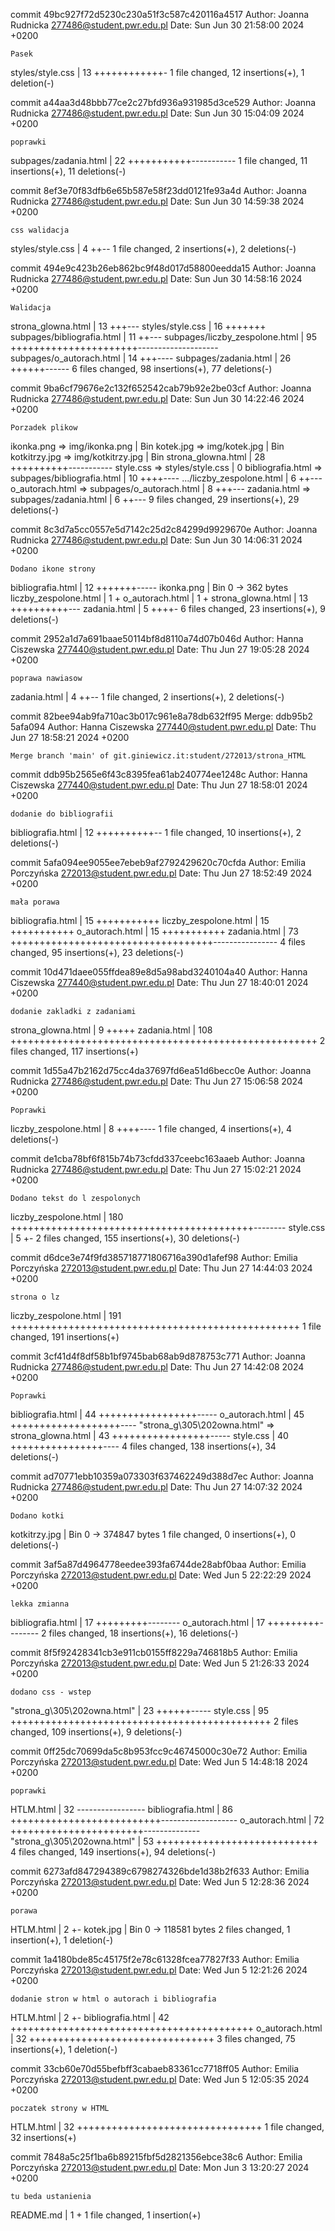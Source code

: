 commit 49bc927f72d5230c230a51f3c587c420116a4517
Author: Joanna Rudnicka <277486@student.pwr.edu.pl>
Date:   Sun Jun 30 21:58:00 2024 +0200

    Pasek

 styles/style.css | 13 ++++++++++++-
 1 file changed, 12 insertions(+), 1 deletion(-)

commit a44aa3d48bbb77ce2c27bfd936a931985d3ce529
Author: Joanna Rudnicka <277486@student.pwr.edu.pl>
Date:   Sun Jun 30 15:04:09 2024 +0200

    poprawki

 subpages/zadania.html | 22 +++++++++++-----------
 1 file changed, 11 insertions(+), 11 deletions(-)

commit 8ef3e70f83dfb6e65b587e58f23dd0121fe93a4d
Author: Joanna Rudnicka <277486@student.pwr.edu.pl>
Date:   Sun Jun 30 14:59:38 2024 +0200

    css walidacja

 styles/style.css | 4 ++--
 1 file changed, 2 insertions(+), 2 deletions(-)

commit 494e9c423b26eb862bc9f48d017d58800eedda15
Author: Joanna Rudnicka <277486@student.pwr.edu.pl>
Date:   Sun Jun 30 14:58:16 2024 +0200

    Walidacja

 strona_glowna.html             | 13 +++---
 styles/style.css               | 16 +++++++
 subpages/bibliografia.html     | 11 ++---
 subpages/liczby_zespolone.html | 95 ++++++++++++++++++++++--------------------
 subpages/o_autorach.html       | 14 +++----
 subpages/zadania.html          | 26 ++++++------
 6 files changed, 98 insertions(+), 77 deletions(-)

commit 9ba6cf79676e2c132f652542cab79b92e2be03cf
Author: Joanna Rudnicka <277486@student.pwr.edu.pl>
Date:   Sun Jun 30 14:22:46 2024 +0200

    Porzadek plikow

 ikonka.png => img/ikonka.png                       | Bin
 kotek.jpg => img/kotek.jpg                         | Bin
 kotkitrzy.jpg => img/kotkitrzy.jpg                 | Bin
 strona_glowna.html                                 |  28 ++++++++++-----------
 style.css => styles/style.css                      |   0
 bibliografia.html => subpages/bibliografia.html    |  10 ++++----
 .../liczby_zespolone.html                          |   6 ++---
 o_autorach.html => subpages/o_autorach.html        |   8 +++---
 zadania.html => subpages/zadania.html              |   6 ++---
 9 files changed, 29 insertions(+), 29 deletions(-)

commit 8c3d7a5cc0557e5d7142c25d2c84299d9929670e
Author: Joanna Rudnicka <277486@student.pwr.edu.pl>
Date:   Sun Jun 30 14:06:31 2024 +0200

    Dodano ikone strony

 bibliografia.html     |  12 +++++++-----
 ikonka.png            | Bin 0 -> 362 bytes
 liczby_zespolone.html |   1 +
 o_autorach.html       |   1 +
 strona_glowna.html    |  13 ++++++++++---
 zadania.html          |   5 ++++-
 6 files changed, 23 insertions(+), 9 deletions(-)

commit 2952a1d7a691baae50114bf8d8110a74d07b046d
Author: Hanna Ciszewska <277440@student.pwr.edu.pl>
Date:   Thu Jun 27 19:05:28 2024 +0200

    poprawa nawiasow

 zadania.html | 4 ++--
 1 file changed, 2 insertions(+), 2 deletions(-)

commit 82bee94ab9fa710ac3b017c961e8a78db632ff95
Merge: ddb95b2 5afa094
Author: Hanna Ciszewska <277440@student.pwr.edu.pl>
Date:   Thu Jun 27 18:58:21 2024 +0200

    Merge branch 'main' of git.giniewicz.it:student/272013/strona_HTML

commit ddb95b2565e6f43c8395fea61ab240774ee1248c
Author: Hanna Ciszewska <277440@student.pwr.edu.pl>
Date:   Thu Jun 27 18:58:01 2024 +0200

    dodanie do bibliografii

 bibliografia.html | 12 ++++++++++--
 1 file changed, 10 insertions(+), 2 deletions(-)

commit 5afa094ee9055ee7ebeb9af2792429620c70cfda
Author: Emilia Porczyńska <272013@student.pwr.edu.pl>
Date:   Thu Jun 27 18:52:49 2024 +0200

    mała porawa

 bibliografia.html     | 15 +++++++++++
 liczby_zespolone.html | 15 +++++++++++
 o_autorach.html       | 15 +++++++++++
 zadania.html          | 73 +++++++++++++++++++++++++++++++++++----------------
 4 files changed, 95 insertions(+), 23 deletions(-)

commit 10d471daee055ffdea89e8d5a98abd3240104a40
Author: Hanna Ciszewska <277440@student.pwr.edu.pl>
Date:   Thu Jun 27 18:40:01 2024 +0200

    dodanie zakladki z zadaniami

 strona_glowna.html |   9 +++++
 zadania.html       | 108 +++++++++++++++++++++++++++++++++++++++++++++++++++++
 2 files changed, 117 insertions(+)

commit 1d55a47b2162d75cc4da37697fd6ea51d6becc0e
Author: Joanna Rudnicka <277486@student.pwr.edu.pl>
Date:   Thu Jun 27 15:06:58 2024 +0200

    Poprawki

 liczby_zespolone.html | 8 ++++----
 1 file changed, 4 insertions(+), 4 deletions(-)

commit de1cba78bf6f815b74b73cfdd337ceebc163aaeb
Author: Joanna Rudnicka <277486@student.pwr.edu.pl>
Date:   Thu Jun 27 15:02:21 2024 +0200

    Dodano tekst do l zespolonych

 liczby_zespolone.html | 180 ++++++++++++++++++++++++++++++++++++++++++--------
 style.css             |   5 +-
 2 files changed, 155 insertions(+), 30 deletions(-)

commit d6dce3e74f9fd385718771806716a390d1afef98
Author: Emilia Porczyńska <272013@student.pwr.edu.pl>
Date:   Thu Jun 27 14:44:03 2024 +0200

    strona o lz

 liczby_zespolone.html | 191 ++++++++++++++++++++++++++++++++++++++++++++++++++
 1 file changed, 191 insertions(+)

commit 3cf41d4f8df58b1bf9745bab68ab9d878753c771
Author: Joanna Rudnicka <277486@student.pwr.edu.pl>
Date:   Thu Jun 27 14:42:08 2024 +0200

    Poprawki

 bibliografia.html                                 | 44 +++++++++++++++++-----
 o_autorach.html                                   | 45 +++++++++++++++++++----
 "strona_g\305\202owna.html" => strona_glowna.html | 43 +++++++++++++++++-----
 style.css                                         | 40 ++++++++++++++++----
 4 files changed, 138 insertions(+), 34 deletions(-)

commit ad70771ebb10359a073303f637462249d388d7ec
Author: Joanna Rudnicka <277486@student.pwr.edu.pl>
Date:   Thu Jun 27 14:07:32 2024 +0200

    Dodano kotki

 kotkitrzy.jpg | Bin 0 -> 374847 bytes
 1 file changed, 0 insertions(+), 0 deletions(-)

commit 3af5a87d4964778eedee393fa6744de28abf0baa
Author: Emilia Porczyńska <272013@student.pwr.edu.pl>
Date:   Wed Jun 5 22:22:29 2024 +0200

    lekka zmianna

 bibliografia.html | 17 +++++++++--------
 o_autorach.html   | 17 +++++++++--------
 2 files changed, 18 insertions(+), 16 deletions(-)

commit 8f5f92428341cb3e911cb0155ff8229a746818b5
Author: Emilia Porczyńska <272013@student.pwr.edu.pl>
Date:   Wed Jun 5 21:26:33 2024 +0200

    dodano css - wstep

 "strona_g\305\202owna.html" | 23 ++++++-----
 style.css                   | 95 +++++++++++++++++++++++++++++++++++++++++++++
 2 files changed, 109 insertions(+), 9 deletions(-)

commit 0ff25dc70699da5c8b953fcc9c46745000c30e72
Author: Emilia Porczyńska <272013@student.pwr.edu.pl>
Date:   Wed Jun 5 14:48:18 2024 +0200

    poprawki

 HTLM.html                   | 32 -----------------
 bibliografia.html           | 86 ++++++++++++++++++++++++++-------------------
 o_autorach.html             | 72 +++++++++++++++++++++++--------------
 "strona_g\305\202owna.html" | 53 ++++++++++++++++++++++++++++
 4 files changed, 149 insertions(+), 94 deletions(-)

commit 6273afd847294389c6798274326bde1d38b2f633
Author: Emilia Porczyńska <272013@student.pwr.edu.pl>
Date:   Wed Jun 5 12:28:36 2024 +0200

    porawa

 HTLM.html |   2 +-
 kotek.jpg | Bin 0 -> 118581 bytes
 2 files changed, 1 insertion(+), 1 deletion(-)

commit 1a4180bde85c45175f2e78c61328fcea77827f33
Author: Emilia Porczyńska <272013@student.pwr.edu.pl>
Date:   Wed Jun 5 12:21:26 2024 +0200

    dodanie stron w html o autorach i bibliografia

 HTLM.html         |  2 +-
 bibliografia.html | 42 ++++++++++++++++++++++++++++++++++++++++++
 o_autorach.html   | 32 ++++++++++++++++++++++++++++++++
 3 files changed, 75 insertions(+), 1 deletion(-)

commit 33cb60e70d55befbff3cabaeb83361cc7718ff05
Author: Emilia Porczyńska <272013@student.pwr.edu.pl>
Date:   Wed Jun 5 12:05:35 2024 +0200

    poczatek strony w HTML

 HTLM.html | 32 ++++++++++++++++++++++++++++++++
 1 file changed, 32 insertions(+)

commit 7848a5c25f1ba6b89215fbf5d2821356ebce38c6
Author: Emilia Porczyńska <272013@student.pwr.edu.pl>
Date:   Mon Jun 3 13:20:27 2024 +0200

    tu beda ustanienia

 README.md | 1 +
 1 file changed, 1 insertion(+)